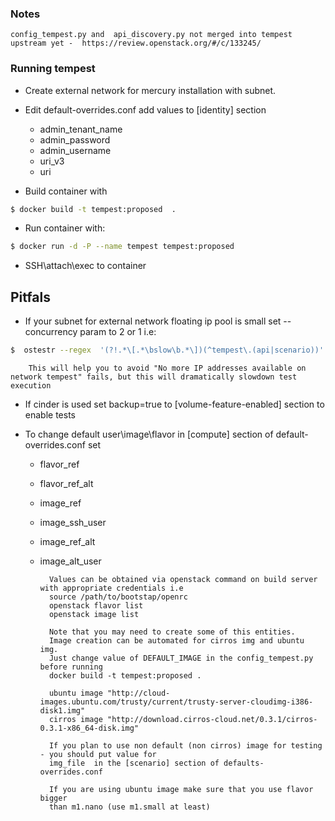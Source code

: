### Notes
    config_tempest.py and  api_discovery.py not merged into tempest upstream yet -  https://review.openstack.org/#/c/133245/


### Running tempest
* Create external network for mercury installation with subnet.
* Edit default-overrides.conf add values to [identity] section
     - admin_tenant_name
     - admin_password
     - admin_username
     - uri_v3
     - uri

* Build container with 
```sh  
$ docker build -t tempest:proposed  .
```
* Run container with: 
```sh    
$ docker run -d -P --name tempest tempest:proposed 
```
* SSH\attach\exec to container

## Pitfals
* If your subnet for external network  floating ip pool is small set --concurrency param to 2 or 1 
   i.e:
```sh  
$  ostestr --regex  '(?!.*\[.*\bslow\b.*\])(^tempest\.(api|scenario))' --parallel --concurrency 1 
```
        This will help you to avoid "No more IP addresses available on network tempest" fails, but this will dramatically slowdown test execution 

* If cinder is used set backup=true to  [volume-feature-enabled] section to enable tests
    
* To change default user\image\flavor in [compute] section of default-overrides.conf set
    * flavor_ref 
    * flavor_ref_alt 
    * image_ref 
    * image_ssh_user
    * image_ref_alt
    * image_alt_user 
    
            Values can be obtained via openstack command on build server with appropriate credentials i.e  
            source /path/to/bootstap/openrc
            openstack flavor list
            openstack image list
    
            Note that you may need to create some of this entities.
            Image creation can be automated for cirros img and ubuntu img.
            Just change value of DEFAULT_IMAGE in the config_tempest.py before running
            docker build -t tempest:proposed .
            
            ubuntu image "http://cloud-images.ubuntu.com/trusty/current/trusty-server-cloudimg-i386-disk1.img"
            cirros image "http://download.cirros-cloud.net/0.3.1/cirros-0.3.1-x86_64-disk.img"
             
            If you plan to use non default (non cirros) image for testing - you should put value for  
            img_file  in the [scenario] section of defaults-overrides.conf
            
            If you are using ubuntu image make sure that you use flavor bigger
            than m1.nano (use m1.small at least)